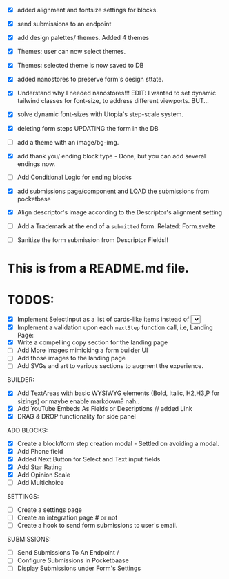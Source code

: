 - [x] added alignment and fontsize settings for blocks.
- [x] send submissions to an endpoint
- [x] add design palettes/ themes. Added 4 themes
- [x] Themes: user can now select themes.
- [x] Themes: selected theme is now saved to DB
- [x] added nanostores to preserve form's design sttate.
- [x] Understand why I needed nanostores!!! EDIT: I wanted to set dynamic tailwind classes for font-size, to address different viewports. BUT...
- [x] solve dynamic font-sizes with Utopia's step-scale system.
- [x] deleting form steps UPDATING the form in the DB
- [ ] add a theme with an image/bg-img.
- [x] add thank you/ ending block type - Done, but you can add several endings now.
- [ ] Add Conditional Logic for ending blocks
- [x] add submissions page/component and LOAD the submissions from pocketbase
- [x] Align descriptor's image according to the Descriptor's alignment setting
- [ ] Add a Trademark at the end of a ```submitted``` form. Related: Form.svelte
- [ ] Sanitize the form submission from Descriptor Fields!!


# This is from a README.md file.
# TODOS:
- [x] Implement SelectInput as a list of cards-like items instead of <select>
- [x] Implement a validation upon each ```nextStep``` function call, i.e,
Landing Page:
- [x] Write a compelling copy section for the landing page
- [ ] Add More Images mimicking a form builder UI
- [ ] Add those images to the landing page
- [ ] Add SVGs and art to various sections to augment the experience.

BUILDER:
- [x] Add TextAreas with basic WYSIWYG elements (Bold, Italic, H2,H3,P for sizings) or maybe enable markdown? nah..
- [x] Add YouTube Embeds As Fields or Descriptions // added Link
- [x] DRAG & DROP functionality for side panel

ADD BLOCKS:
- [x] Create a block/form step creation modal - Settled on avoiding a modal.
- [x] Add Phone field
- [x] Added Next Button for Select and Text input fields
- [x] Add Star Rating
- [x] Add Opinion Scale
- [ ] Add Multichoice

SETTINGS:
- [ ] Create a settings page
- [ ] Create an integration page # or not
- [ ] Create a hook to send form submissions to user's email.

SUBMISSIONS:
- [ ] Send Submissions To An Endpoint /
- [ ] Configure Submissions in Pocketbaase
- [ ] Display Submissions under Form's Settings
